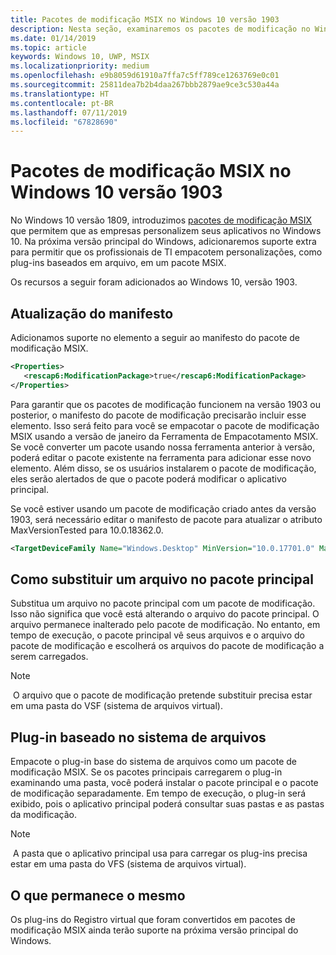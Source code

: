 ```yaml
---
title: Pacotes de modificação MSIX no Windows 10 versão 1903
description: Nesta seção, examinaremos os pacotes de modificação no Windows 10 Atualização 1903
ms.date: 01/14/2019
ms.topic: article
keywords: Windows 10, UWP, MSIX
ms.localizationpriority: medium
ms.openlocfilehash: e9b8059d61910a7ffa7c5ff789ce1263769e0c01
ms.sourcegitcommit: 25811dea7b2b4daa267bbb2879ae9ce3c530a44a
ms.translationtype: HT
ms.contentlocale: pt-BR
ms.lasthandoff: 07/11/2019
ms.locfileid: "67828690"
---
```

# <a name="msix-modification-packages-on-windows-10-version-1903"></a>Pacotes de modificação MSIX no Windows 10 versão 1903
 
No Windows 10 versão 1809, introduzimos [pacotes de modificação MSIX](modification-packages.md) que permitem que as empresas personalizem seus aplicativos no Windows 10. Na próxima versão principal do Windows, adicionaremos suporte extra para permitir que os profissionais de TI empacotem personalizações, como plug-ins baseados em arquivo, em um pacote MSIX. 

Os recursos a seguir foram adicionados ao Windows 10, versão 1903.

## <a name="manifest-update"></a>Atualização do manifesto
Adicionamos suporte no elemento a seguir ao manifesto do pacote de modificação MSIX.

```xml
<Properties>
   <rescap6:ModificationPackage>true</rescap6:ModificationPackage>
</Properties>
```

Para garantir que os pacotes de modificação funcionem na versão 1903 ou posterior, o manifesto do pacote de modificação precisarão incluir esse elemento. Isso será feito para você se empacotar o pacote de modificação MSIX usando a versão de janeiro da Ferramenta de Empacotamento MSIX. Se você converter um pacote usando nossa ferramenta anterior à versão, poderá editar o pacote existente na ferramenta para adicionar esse novo elemento. Além disso, se os usuários instalarem o pacote de modificação, eles serão alertados de que o pacote poderá modificar o aplicativo principal.

Se você estiver usando um pacote de modificação criado antes da versão 1903, será necessário editar o manifesto de pacote para atualizar o atributo MaxVersionTested para 10.0.18362.0.

```xml
<TargetDeviceFamily Name="Windows.Desktop" MinVersion="10.0.17701.0" MaxVersionTested="10.0.18362.0" />
```

## <a name="overriding-a-file-in-the-main-package"></a>Como substituir um arquivo no pacote principal
Substitua um arquivo no pacote principal com um pacote de modificação. Isso não significa que você está alterando o arquivo do pacote principal. O arquivo permanece inalterado pelo pacote de modificação. No entanto, em tempo de execução, o pacote principal vê seus arquivos e o arquivo do pacote de modificação e escolherá os arquivos do pacote de modificação a serem carregados. 

> [!NOTE]
> O arquivo que o pacote de modificação pretende substituir precisa estar em uma pasta do VSF (sistema de arquivos virtual). 

## <a name="file-system-based-plug-in"></a>Plug-in baseado no sistema de arquivos
Empacote o plug-in base do sistema de arquivos como um pacote de modificação MSIX. Se os pacotes principais carregarem o plug-in examinando uma pasta, você poderá instalar o pacote principal e o pacote de modificação separadamente. Em tempo de execução, o plug-in será exibido, pois o aplicativo principal poderá consultar suas pastas e as pastas da modificação. 

> [!NOTE]
> A pasta que o aplicativo principal usa para carregar os plug-ins precisa estar em uma pasta do VFS (sistema de arquivos virtual).  

## <a name="what-remains-the-same"></a>O que permanece o mesmo
Os plug-ins do Registro virtual que foram convertidos em pacotes de modificação MSIX ainda terão suporte na próxima versão principal do Windows. 

